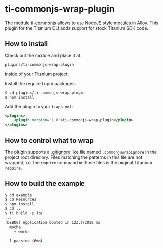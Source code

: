 # ti-commonjs-wrap-plugin

The module [ti-commonjs](https://github.com/tonylukasavage/ti-commonjs) allows to use NodeJS style modules in Alloy. This plugin for the Titanium CLI adds support for stock Titanium SDK code.

## How to install

Check out the module and place it at

```
plugins/ti-commonjs-wrap-plugin
```

inside of your Titanium project.

Install the required npm packages:

```bash
$ cd plugins/ti-commonjs-wrap-plugin
$ npm install
```

Add the plugin to your `tiapp.xml`:

```xml
<plugins>
    <plugin version="1.0">ti-commonjs-wrap-plugin</plugin>
</plugins>
```

## How to control what to wrap

The plugin supports a [.gitignore](http://git-scm.com/docs/gitignore) like file named `.commonjswrapignore` in the project root directory. Files matching the patterns in this file are not wrapped, i.e. the `require` command in those files is the original Titanium `require`.

## How to build the example

```bash
$ cd example
$ cd Resources
$ npm install
$ cd ..
$ ti build -p ios
...
[DEBUG] Application booted in 123.372018 ms
  mocha
    + works

  1 passing (6ms)
```
